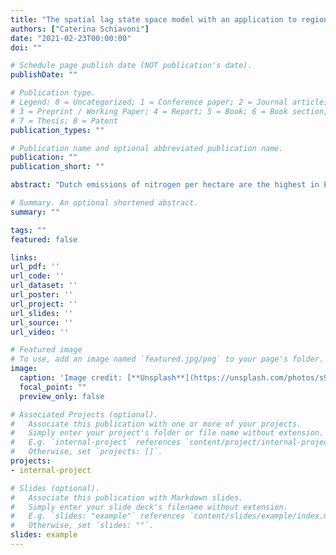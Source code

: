 ```yaml
---
title: "The spatial lag state space model with an application to regional concentrations of $NO_2$ in the Netherlands"
authors: ["Caterina Schiavoni"]
date: "2021-02-23T00:00:00"
doi: ""

# Schedule page publish date (NOT publication's date).
publishDate: ""

# Publication type.
# Legend: 0 = Uncategorized; 1 = Conference paper; 2 = Journal article;
# 3 = Preprint / Working Paper; 4 = Report; 5 = Book; 6 = Book section;
# 7 = Thesis; 8 = Patent
publication_types: ""

# Publication name and optional abbreviated publication name.
publication: ""
publication_short: ""

abstract: "Dutch emissions of nitrogen per hectare are the highest in Europe. Up to 40% of these emissions are made of nitrogen oxides ($NO_X$), and are due to combustion processes, with on-road vehicles being their primary contributors. $NO_X$ is an air pollutant that is responsible for the creation of acid rains and of other secondary pollutants, and can be harmful for the respiratory system. As such, it is a pollutant of concern and modeling its concentrations in the Netherlands, which are approximated by concentrations of nitrogen dioxide ($NO_2$), is of interest. This paper does so at the regional level, by means of a novel spatial lag state space model that takes into account the determinants of $NO_2$ concentrations, such as traffic intensity and meteorological factors, but also spatial spillovers of $NO_2$ that are due to its transportation by the wind. The model also has the flexibility of allowing for time-varying coefficients, it is efficiently estimated by Kalman filtering/smoothing and maximum likelihood, and it is employed for forecasting $NO_2$ concentrations based on different scenarios of road traffic. We find a static effect of the latter variable on the levels of  $NO_2$ concentration, but we also find time-varying differences in $NO_2$ concentrations between peripheral Dutch regions and inland Dutch regions. Our proposed model realistically forecasts an overall decrease in $NO_2$ concentrations of around 35%, following an hypothetical 100% decrease in traffic intensity with respect to its actual observed values. Such a decrease is gradual and it is predicted to take around eight months for Dutch $NO_2$ concentrations to achieve their new  steady level."

# Summary. An optional shortened abstract.
summary: ""

tags: ""
featured: false

links:
url_pdf: ''
url_code: ''
url_dataset: ''
url_poster: ''
url_project: ''
url_slides: ''
url_source: ''
url_video: ''

# Featured image
# To use, add an image named `featured.jpg/png` to your page's folder. 
image:
  caption: 'Image credit: [**Unsplash**](https://unsplash.com/photos/s9CC2SKySJM)'
  focal_point: ""
  preview_only: false

# Associated Projects (optional).
#   Associate this publication with one or more of your projects.
#   Simply enter your project's folder or file name without extension.
#   E.g. `internal-project` references `content/project/internal-project/index.md`.
#   Otherwise, set `projects: []`.
projects:
- internal-project

# Slides (optional).
#   Associate this publication with Markdown slides.
#   Simply enter your slide deck's filename without extension.
#   E.g. `slides: "example"` references `content/slides/example/index.md`.
#   Otherwise, set `slides: ""`.
slides: example
---
```



